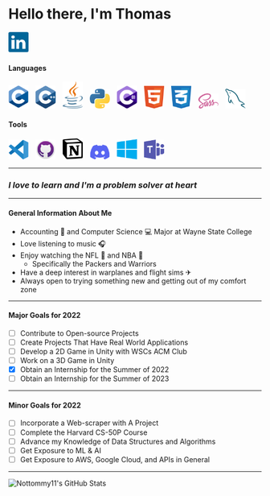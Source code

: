 # Hello there, I'm Thomas

[<img alt="LinkedIn" width="40" src="./img/linkedin.svg" style="padding-right: 10px" />][LinkedIn]

#### Languages

<p float="left">
    <img alt="C++" width="40" src="./img/cpp.svg" style="padding-right: 10px" />
    <img alt="C" width="40" src="./img/c.svg" style="padding-right: 10px" />
    <img alt="Java" width="40" src="./img/java2.svg" style="padding-right: 10px" />
    <img alt="Python" width="40" src="./img/python.svg" style="padding-right: 10px" />
    <img alt="C#" width="40" src="./img/csharp.svg" style="padding-right: 10px" />
    <img alt="HTML5" width="40" src="./img/html5.svg" style="padding-right: 10px" />
    <img alt="CSS3" width="40" src="./img/css3.svg" style="padding-right: 10px" />
    <img alt="Sass" width="40" src="./img/sass.svg" style="padding-right: 10px" />
    <img alt="MySQL" width="40" src="./img/mysql.svg" style="padding-right: 10px" />
</p>

#### Tools

<p float="left">
    <img alt="Visual Studio Code" width="40" src="./img/visual-studio-code.svg" style="padding-right: 10px" />
    <img alt="GitHub" width="40" src="./img/github.svg" style="padding-right: 10px" />
    <img alt="Notion" width="40" src="./img/notion.svg" style="padding-right: 10px" />
    <img alt="Discord" width="40" src="./img/discord.svg" style="padding-right: 10px" />
    <img alt="Microsoft Windows" width="40" src="./img/microsoft-windows.svg" style="padding-right: 10px" />
    <img alt="Microsoft Teams" width="40" src="./img/microsoft-teams.svg" style="padding-right: 10px" />
</p>

<!-- To be Included/Need Better Image
<img alt="Markdown" width="40" src="./img/markdown.svg" style="padding-right: 10px" />

<img alt="Android Studio" width="40" src="./img/android-studio.svg" style="padding-right: 10px" />

<img alt="Arduino" width="40" src="./img/arduino.svg" style="padding-right: 10px" />

<img alt="Oracle VM Virtualbox" width="40" src="./img/virtualbox.svg" style="padding-right: 10px" />
-->

---

### *I love to learn and I'm a problem solver at heart*

---

#### General Information About Me

- Accounting 🧾 and Computer Science 💻 Major at Wayne State College
- Love listening to music 🎧
- Enjoy watching the NFL 🏈 and NBA 🏀
  - Specifically the Packers and Warriors
- Have a deep interest in warplanes and flight sims ✈
- Always open to trying something new and getting out of my comfort zone

---

#### Major Goals for 2022

- [ ] Contribute to Open-source Projects
- [ ] Create Projects That Have Real World Applications
- [ ] Develop a 2D Game in Unity with WSCs ACM Club
- [ ] Work on a 3D Game in Unity
- [X] Obtain an Internship for the Summer of 2022
- [ ] Obtain an Internship for the Summer of 2023

---

#### Minor Goals for 2022

- [ ] Incorporate a Web-scraper with A Project
- [ ] Complete the Harvard CS-50P Course
- [ ] Advance my Knowledge of Data Structures and Algorithms
- [ ] Get Exposure to ML & AI
- [ ] Get Exposure to AWS, Google Cloud, and APIs in General

---

<img alt="Nottommy11's GitHub Stats" src="https://github-readme-stats.vercel.app/api?username=Nottommy11&show_icons=true&hide_border=false&title_color=07e3cb&icon_color=edc802&text_color=c8cdcf&border_color=07e3cb&count_private=true" />

<!--&bg_color=09131B-->


[LinkedIn]: https://www.linkedin.com/in/thomas-marxsen